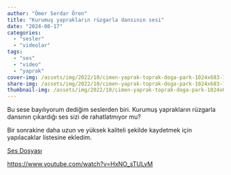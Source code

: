 ```yaml
---
author: "Ömer Serdar Ören"
title: "Kurumuş yaprakların rüzgarla dansının sesi"
date: "2024-08-17"
categories: 
  - "sesler"
  - "videolar"
tags: 
  - "ses"
  - "video"
  - "yaprak"
cover-img: /assets/img/2022/10/cimen-yaprak-toprak-doga-park-1024x683-1.jpg
share-img: /assets/img/2022/10/cimen-yaprak-toprak-doga-park-1024x683-1.jpg
thumbnail-img: /assets/img/2022/10/cimen-yaprak-toprak-doga-park-1024x683-1.jpg
---
```


Bu sese bayılıyorum dediğim seslerden biri. Kurumuş yaprakların rüzgarla dansının çıkardığı ses sizi de rahatlatmıyor mu? 

Bir sonrakine daha uzun ve yüksek kaliteli şekilde kaydetmek için yapılacaklar listesine ekledim.

[Ses Dosyası](/assets/sounds/2024/08/kurumus-yapraklarin-sesi.mp3)

<https://www.youtube.com/watch?v=HxNO_sTULvM>


